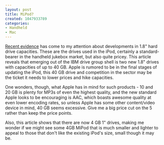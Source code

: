```yaml
--- 
layout: post
title: MiPod?
created: 1047933789
categories: 
- Handheld
- Mac
---
```

<a href="http://www17.tomshardware.com/business/20030317/cebit_day3-14.html">Recent evidence</a> has come to my attention about developments in 1.8" hard drive capacities.  These are the drives used in the iPod, certainly a standard-bearer in the handheld jukebox market, but also quite pricey.  This article reveals that emerging out of the IBM drive group shell is two new 1.8" drives with capacities of up to 40 GB.  Apple is rumored to be in the final stages of updating the iPod, this 40 GB drive and competition in the sector may be the ticket it needs to lower prices and hike capacities.

One wonders, though, what Apple has in mind for such products - 10 and 20 GB is plenty for MP3s of even the highest quality, and the new standard Apple looks to be encouraging is AAC, which boasts awesome quality at even lower encoding rates, so unless Apple has some other content/video device in mind, 40 GB seems excessive.  Give me a big price cut on the 5 rather than keep the price points.

Also, this article shows that there are now 4 GB 1" drives, making me wonder if we might see some 4GB MiPod that is much smaller and lighter to appeal to those that don't like the existing iPod's size, small though it may be.
